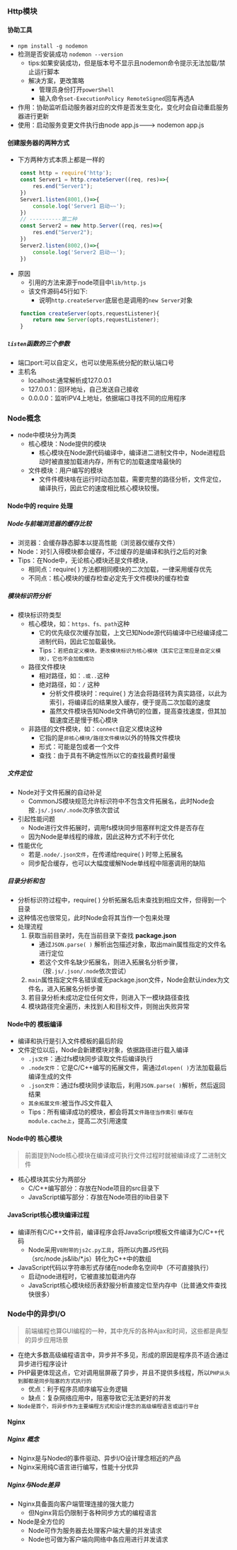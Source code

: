 ### Http模块
#### 协助工具
- `npm install -g nodemon`
- 检测是否安装成功 `nodemon --version`
    - tips:如果安装成功，但是版本号不显示且nodemon命令提示无法加载/禁止运行脚本
    - 解决方案，更改策略
        - 管理员身份打开`powerShell`
        - 输入命令`set-ExecutionPolicy RemoteSigned`回车再选A
- 作用：协助监听启动服务器对应的文件是否发生变化，变化时会自动重启服务器进行更新
- 使用：启动服务变更文件执行由node app.js---> nodemon app.js
#### 创建服务器的两种方式
- 下方两种方式本质上都是一样的
```javascript
    const http = require('http');
    const Server1 = http.createServer((req, res)=>{
        res.end("Server1");
    })
    Server1.listen(8001,()=>{
        console.log('Server1 启动~~');
    })
    // ----------第二种
    const Server2 = new http.Server((req, res)=>{
        res.end("Server2");
    })
    Server2.listen(8002,()=>{
        console.log('Server2 启动~~');
    })
```
- 原因
    - 引用的方法来源于node项目中`lib/http.js`
    - 该文件源码45行如下:
        - 说明`http.createServer`底层也是调用的`new Server`对象
```javascript
    function createServer(opts,requestListener){
        return new Server(opts,requestListener);
    }
```
##### `listen`函数的三个参数
- 端口port:可以自定义，也可以使用系统分配的默认端口号
- 主机名
    - localhost:通常解析成127.0.0.1
    - 127.0.0.1：回环地址，自己发送自己接收
    - 0.0.0.0：监听IPV4上地址，依据端口寻找不同的应用程序
### Node概念
- node中模块分为两类
    - 核心模块：Node提供的模块
        - 核心模块在Node源代码编译中，编译进二进制文件中，Node进程启动时被直接加载进内存，所有它的加载速度啥最快的
    - 文件模块：用户编写的模块
        - 文件件模块啥在运行时动态加载，需要完整的路径分析，文件定位，编译执行，因此它的速度相比核心模块较慢。
#### Node中的 require 处理
##### Node与前端浏览器的缓存比较
- 浏览器：会缓存静态脚本以提高性能（浏览器仅缓存文件）
- Node：对引入得模块都会缓存，不过缓存的是编译和执行之后的对象
- Tips：在Node中，无论核心模块还是文件模块，                                                          
    - 相同点：require( ) 方法都相同模块的二次加载，一律采用缓存优先
    - 不同点：核心模块的缓存检查必定先于文件模块的缓存检查
##### 模块标识符分析
- 模块标识符类型
    - 核心模块，如：`https、fs、path`这种
        - 它的优先级仅次缓存加载，上文已知Node源代码编译中已经编译成二进制代码，因此它加载最快。
        - Tips：`若把自定义模块，更改模块标识为核心模块（其实它正常应是自定义模块），它也不会加载成功`
    - 路径文件模块
        - 相对路径，如：`.或..`这种
        - 绝对路径，如：`/` 这种
            - 分析文件模块时：require( ) 方法会将路径转为真实路径，以此为索引，将编译后的结果放入缓存，便于提高二次加载的速度
            - 虽然文件模块告知Node文件确切的位置，提高查找速度，但其加载速度还是慢于核心模块
    - 非路径的文件模块，如：`connect`自定义模块这种
        - 它指的是`非核心模块/路径文件模块`以外的特殊文件模块
        - 形式：可能是包或者一个文件 
        - 查找：由于具有不确定性所以它的查找最费时最慢
##### 文件定位
- Node对于文件拓展的自动补足
    - CommonJS模块规范允许标识符中不包含文件拓展名，此时Node会按`.js/.json/.node`次序依次尝试
- 引起性能问题
    - Node进行文件拓展时，调用fs模块同步阻塞样判定文件是否存在
    - 因为Node是单线程的缘故，因此这种方式不利于优化
- 性能优化
    - 若是`.node/.json文件`，在传递给require( ) 时带上拓展名
    - 同步配合缓存，也可以大幅度缓解Node单线程中阻塞调用的缺陷
##### 目录分析和包
- 分析标识符过程中，require( ) 分析拓展名后未查找到相应文件，但得到一个目录
- 这种情况也很常见，此时Node会将其当作一个包来处理
- 处理流程
    1. 获取当前目录时，先在当前目录下查找 **package.json**
        - 通过`JSON.parse( )` 解析出包描述对象，取出main属性指定的文件名进行定位
        - 若这个文件名缺少拓展名，则进入拓展名分析步骤，（按`.js/.json/.node`依次尝试）
    2. `main`属性指定文件名错误或无package.json文件，Node会默认index为文件名，进入拓展名分析步骤
    3. 若目录分析未成功定位任何文件，则进入下一模块路径查找
    4. 模块路径完全遍历，未找到人和目标文件，则抛出失败异常
#### Node中的 模板编译
- 编译和执行是引入文件模板的最后阶段
- 文件定位以后，Node会新建模块对象，依据路径进行载入编译
    - `.js文件`：通过fs模块同步读取文件后编译执行
    - `.node文件`：它是C/C++编写的拓展文件，需通过`dlopen( )`方法加载最后编译生成的文件
    - `.json文件`：通过fs模块同步读取后，利用`JSON.parse( )`解析，然后返回结果
    - `其余拓展文件`:被当作JS文件载入
    - Tips：所有编译成功的模块，都会将其`文件路径当作索引` `缓存在module.cache上`，提高二次引用速度
#### Node中的 核心模块
> 前面提到Node核心模块在编译成可执行文件过程时就被编译成了二进制文件
- 核心模块其实分为两部分
    - C/C++编写部分：存放在Node项目的src目录下
    - JavaScript编写部分：存放在Node项目的lib目录下
#### JavaScript核心模块编译过程
- 编译所有C/C++文件前，编译程序会将JavaScript模板文件编译为C/C++代码
    - Node采用`V8附带的js2c.py工具`，将所以内置JS代码（src/node.js&lib/*.js）转化为C++中的数组
- JavaScript代码以字符串形式存储在node命名空间中（不可直接执行）
    - 启动node进程时，它被直接加载进内存
    - JavaScript核心模块经历表舒服分析直接定位至内存中（比普通文件查找快很多）
### Node中的异步I/O
> 前端编程也算GUI编程的一种，其中充斥的各种Ajax和时间，这些都是典型的异步应用场景
- 在绝大多数高级编程语言中，异步并不多见，形成的原因是程序员不适合通过异步进行程序设计
- PHP最更体现这点，它对调用层屏蔽了异步，并且不提供多线程，所以`PHP从头到脚都是同步阻塞的方式执行的`
    - 优点：利于程序员顺序编写业务逻辑
    - 缺点：复杂网络应用中，阻塞导致它无法更好的并发
- `Node是首个，将异步作为主要编程方式和设计理念的高级编程语言或运行平台`
#### Nginx
##### Nginx 概念
- Nginx是与Noded的事件驱动、异步I/O设计理念相近的产品
- Nginx采用纯C语言进行编写，性能十分优异
##### Nginx与Node差异
- Nginx具备面向客户端管理连接的强大能力
    - 但Nginx背后仍限制于各种同步方式的编程语言
- Node是全方位的
    - Node可作为服务器去处理客户端大量的并发请求
    - Node也可做为客户端向网络中各应用进行并发请求